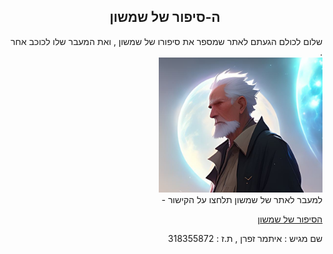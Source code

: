 
<div dir="rtl" align="center">
<h2>ה-סיפור של שמשון</h2>
</div>
<div dir="rtl" >
שלום לכולם הגעתם לאתר שמספר את סיפורו של שמשון , ואת המעבר שלו לכוכב אחר .
</div>

<div dir="rtl" >
<img src="resources/images/icon.png" alt="Samson">
</div>

<div dir="rtl" >
  למעבר לאתר של שמשון תלחצו על הקישור -
  
[הסיפור של שמשון](https://web-development-environments-2023.github.io/assignment1-318355872/)
</div>


<div dir="rtl" >
שם מגיש : איתמר זפרן , ת.ז : 318355872
</div>

